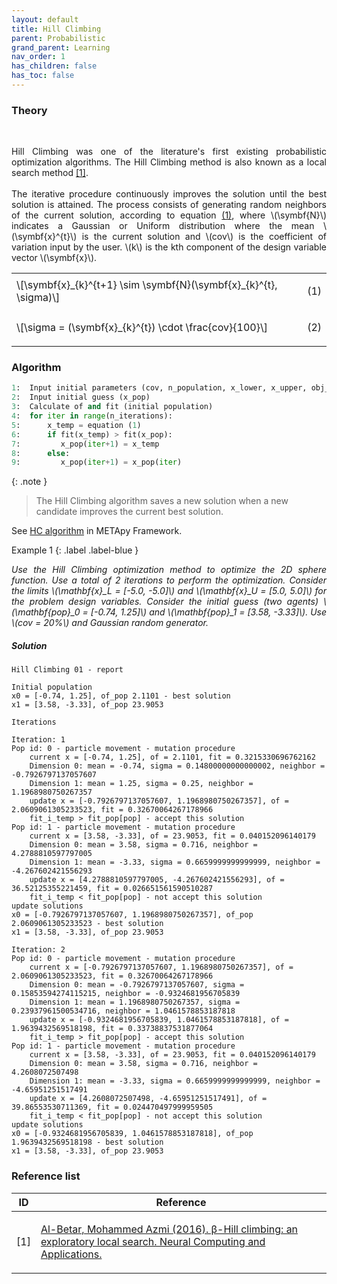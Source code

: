 ```yaml
---
layout: default
title: Hill Climbing
parent: Probabilistic
grand_parent: Learning
nav_order: 1
has_children: false
has_toc: false
---
```


<!--Don't delete ths script-->
<script src = "https://polyfill.io/v3/polyfill.min.js?features=es6"></script>
<script id = "MathJax-script" async src="https://cdn.jsdelivr.net/npm/mathjax@3/es5/tex-mml-chtml.js"></script>
<!--Don't delete ths script-->

<h3>Theory</h3>
<br>
<p align = "justify">
Hill Climbing was one of the literature's first existing probabilistic optimization algorithms. The Hill Climbing method is also known as a local search method <a href="#ref1">[1]</a>.
<br><br>
The iterative procedure continuously improves the solution until the best solution is attained. The process consists of generating random neighbors of the current solution, according to equation <a href="#eq1">(1)</a>, where \(\symbf{N}\) indicates a Gaussian or Uniform distribution where the mean \(\symbf{x}^{t}\) is the current solution and \(cov\) is the coefficient of variation input by the user. \(k\) is the kth component of the design variable vector \(\symbf{x}\).
</p>

<table border = "0" style = "width:100%">
    <tr>
        <td style="width: 90%;">\[\symbf{x}_{k}^{t+1} \sim \symbf{N}(\symbf{x}_{k}^{t}, \sigma)\]</td>
        <td style="width: 10%;"><p align = "right" id = "eq1">(1)</p></td>
    </tr>
    <tr>
        <td style="width: 90%;">\[\sigma = (\symbf{x}_{k}^{t}) \cdot \frac{cov}{100}\]</td>
        <td style="width: 10%;"><p align = "right" id = "eq2">(2)</p></td>
    </tr>
</table>

<h3>Algorithm</h3>

```python
1:  Input initial parameters (cov, n_population, x_lower, x_upper, obj_function, n_dimensions)
2:  Input initial guess (x_pop)
3:  Calculate of and fit (initial population)
4:  for iter in range(n_iterations):
5:      x_temp = equation (1)
6:      if fit(x_temp) > fit(x_pop):
7:         x_pop(iter+1) = x_temp
8:      else:
9:         x_pop(iter+1) = x_pop(iter)
```

{: .note }
> The Hill Climbing algorithm saves a new solution when a new candidate improves the current best solution.

<p align = "justify">
See <a href="https://wmpjrufg.github.io/METAPY/FRA_ALG_HILL_01.html" target="_blank">HC algorithm</a> in METApy Framework.
</p>

Example 1
{: .label .label-blue }

<p align = "justify">
  <i>
      Use the Hill Climbing optimization method to optimize the 2D sphere function. Use a total of 2 iterations to perform the optimization. Consider the limits \(\mathbf{x}_L = [-5.0, -5.0]\) and \(\mathbf{x}_U = [5.0, 5.0]\) for the problem design variables. Consider the initial guess (two agents) \(\mathbf{pop}_0 = [-0.74, 1.25]\) and \(\mathbf{pop}_1 = [3.58, -3.33]\). Use \(cov = 20%\) and Gaussian random generator.
  </i>
</p>


<h5>Solution</h5>

```
Hill Climbing 01 - report 

Initial population
x0 = [-0.74, 1.25], of_pop 2.1101 - best solution
x1 = [3.58, -3.33], of_pop 23.9053 

Iterations

Iteration: 1
Pop id: 0 - particle movement - mutation procedure
    current x = [-0.74, 1.25], of = 2.1101, fit = 0.3215330696762162
    Dimension 0: mean = -0.74, sigma = 0.14800000000000002, neighbor = -0.7926797137057607
    Dimension 1: mean = 1.25, sigma = 0.25, neighbor = 1.1968980750267357
    update x = [-0.7926797137057607, 1.1968980750267357], of = 2.0609061305233523, fit = 0.32670064267178966
    fit_i_temp > fit_pop[pop] - accept this solution
Pop id: 1 - particle movement - mutation procedure
    current x = [3.58, -3.33], of = 23.9053, fit = 0.040152096140179
    Dimension 0: mean = 3.58, sigma = 0.716, neighbor = 4.2788810597797005
    Dimension 1: mean = -3.33, sigma = 0.6659999999999999, neighbor = -4.267602421556293
    update x = [4.2788810597797005, -4.267602421556293], of = 36.52125355221459, fit = 0.026651561590510287
    fit_i_temp < fit_pop[pop] - not accept this solution
update solutions
x0 = [-0.7926797137057607, 1.1968980750267357], of_pop 2.0609061305233523 - best solution
x1 = [3.58, -3.33], of_pop 23.9053  

Iteration: 2
Pop id: 0 - particle movement - mutation procedure
    current x = [-0.7926797137057607, 1.1968980750267357], of = 2.0609061305233523, fit = 0.32670064267178966
    Dimension 0: mean = -0.7926797137057607, sigma = 0.15853594274115215, neighbor = -0.9324681956705839
    Dimension 1: mean = 1.1968980750267357, sigma = 0.23937961500534716, neighbor = 1.0461578853187818
    update x = [-0.9324681956705839, 1.0461578853187818], of = 1.9639432569518198, fit = 0.33738837531877064
    fit_i_temp > fit_pop[pop] - accept this solution
Pop id: 1 - particle movement - mutation procedure
    current x = [3.58, -3.33], of = 23.9053, fit = 0.040152096140179
    Dimension 0: mean = 3.58, sigma = 0.716, neighbor = 4.2608072507498
    Dimension 1: mean = -3.33, sigma = 0.6659999999999999, neighbor = -4.65951251517491
    update x = [4.2608072507498, -4.65951251517491], of = 39.86553530711369, fit = 0.024470497999959505
    fit_i_temp < fit_pop[pop] - not accept this solution
update solutions
x0 = [-0.9324681956705839, 1.0461578853187818], of_pop 1.9639432569518198 - best solution
x1 = [3.58, -3.33], of_pop 23.9053  
```

<h3>Reference list</h3>

<table>
    <thead>
        <tr>
            <th>ID</th>
            <th>Reference</th>
        </tr>
    </thead>
    <tbody>
        <tr>
            <td><p align = "center" id = "ref1">[1]</p></td>
            <td><p align = "left"><a href="https://doi.org/10.1007/s00521-016-2328-2" target="_blank" rel="noopener noreferrer">Al-Betar, Mohammed Azmi (2016). β-Hill climbing: an exploratory local search. Neural Computing and Applications.</a></p></td>
        </tr>
    </tbody>
</table>